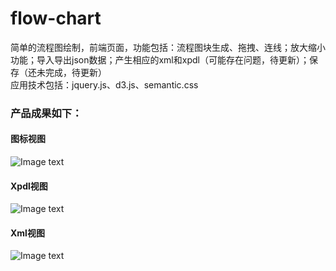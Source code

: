 # flow-chart
  简单的流程图绘制，前端页面，功能包括：流程图块生成、拖拽、连线；放大缩小功能；导入导出json数据；产生相应的xml和xpdl（可能存在问题，待更新）；保存（还未完成，待更新）<br>
  应用技术包括：jquery.js、d3.js、semantic.css
### 产品成果如下：
#### 图标视图
![Image text](https://github.com/zhangyuanliang/flow-chart/blob/master/img/img_1.jpg)
#### Xpdl视图
![Image text](https://github.com/zhangyuanliang/flow-chart/blob/master/img/img_2.jpg)
#### Xml视图
![Image text](https://github.com/zhangyuanliang/flow-chart/blob/master/img/img_3.jpg)
